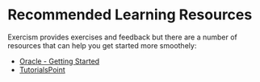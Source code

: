 # Recommended Learning Resources

Exercism provides exercises and feedback but there are a number of resources
that can help you get started more smoothely:

* [Oracle - Getting Started](http://docs.oracle.com/cd/E11882_01/nav/portal_5.htm)
* [TutorialsPoint](http://www.tutorialspoint.com/plsql/)
